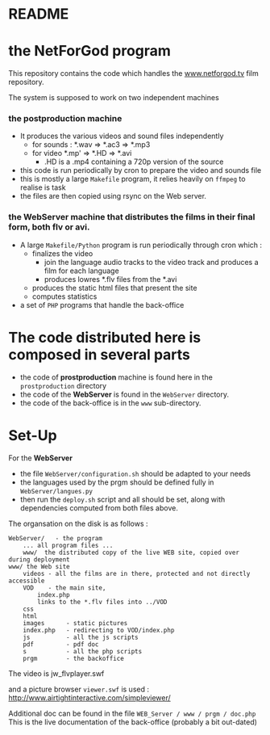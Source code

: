 # README #

# the NetForGod program
This repository contains the code which handles the www.netforgod.tv film repository.

The system is supposed to work on two independent machines

### the postproduction machine
 * It produces the various videos and sound files independently
   * for sounds : *.wav ⇒ *.ac3 ⇒ *.mp3
   * for video *.mp' ⇒ *.HD ⇒ *.avi
      * .HD is a .mp4 containing a 720p version of the source
 * this code is run periodically by cron to prepare the video and sounds file
 * this is mostly a large `Makefile` program, it relies heavily on `ffmpeg` to realise is task
 * the files are then copied using rsync on the Web server.

  
### the WebServer machine that distributes the films in their final form, both flv or avi.
 * A large `Makefile/Python` program is run periodically through cron which :
   * finalizes the video
     * join the language audio tracks to the video track and produces a film for each language
     * produces lowres *.flv files from the *.avi
   * produces the static html files that present the site
   * computes statistics
 * a set of `PHP` programs that handle the back-office

# The code distributed here is composed in several parts
 * the code of **prostproduction** machine is found here in the `prostproduction` directory
 * the code of the **WebServer** is found in the `WebServer` directory.
 * the code of the back-office is in the `www` sub-directory.
 

# Set-Up
For the **WebServer**

* the file `WebServer/configuration.sh` should be adapted to your needs
* the languages used by the prgm should be defined fully in `WebServer/langues.py`
* then run the `deploy.sh` script and all should be set, along with dependencies computed from both files above.

The organsation on the disk is as follows :

    WebServer/   - the program
        ... all program files ...
        www/  the distributed copy of the live WEB site, copied over during deployment
    www/ the Web site
        videos - all the films are in there, protected and not directly accessible
        VOD    - the main site,
            index.php
            links to the *.flv files into ../VOD
        css
        html
        images      - static pictures
        index.php   - redirecting to VOD/index.php
        js          - all the js scripts
        pdf         - pdf doc
        s           - all the php scripts
        prgm        - the backoffice
        
The video is  jw_flvplayer.swf

and a picture browser `viewer.swf` is used : http://www.airtightinteractive.com/simpleviewer/

Additional doc can be found in the file `WEB_Server / www / prgm / doc.php`
This is the live documentation of the back-office (probably a bit out-dated)